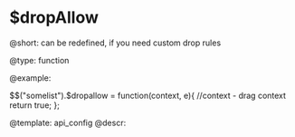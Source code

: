 $dropAllow
=============


@short: can be redefined, if you need custom drop rules
	

@type: function

@example:

$$("somelist").$dropallow = function(context, e){
   //context - drag context
   return true;
};

@template:	api_config
@descr:


